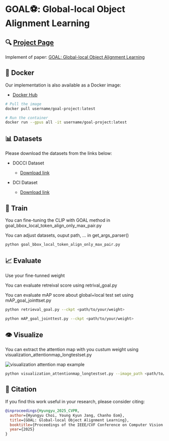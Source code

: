 # GOAL⚽: Global-local Object Alignment Learning

## 🔍 **[Project Page](https://perceptualai-lab.github.io/GOAL/)**

Implement of paper: [GOAL: Global-local Object Alignment Learning](https://arxiv.org/abs/2503.17782)

## 🐳 Docker

Our implementation is also available as a Docker image:
* [Docker Hub](https://hub.docker.com/r/username/goal-project)

```bash
# Pull the image
docker pull username/goal-project:latest

# Run the container
docker run --gpus all -it username/goal-project:latest
```

## 📊 Datasets

Please download the datasets from the links below:

* DOCCI Dataset
    * [Download link](https://google.github.io/docci/)

* DCI Dataset
    * [Download link](https://github.com/facebookresearch/DCI)

## 🚀 Train

You can fine-tuning the CLIP with GOAL method in goal_bbox_local_token_align_only_max_pair.py

You can adjust datasets, ouput path, ... in get_args_parser()

```bash
python goal_bbox_local_token_align_only_max_pair.py
```

## 📈 Evaluate

Use your fine-tunned weight

You can evaluate retreival score using retrival_goal.py

You can evaluate mAP score about global+local test set using mAP_goal_jointtset.py

```bash
python retrieval_goal.py --ckpt <path/to/your/weight>
```


```bash
python mAP_goal_jointtest.py --ckpt <path/to/your/weight>
```

## 👁️ Visualize

You can extract the attention map with you custum weight using visualization_attentionmap_longtestset.py

![visualization attention map example](./images/image5.PNG)

```bash
python visualization_attentionmap_longtestset.py --image_path <path/to/your/image> --output_path <path/to/your/output> --model L --ckpt <path/to/your/weight>
```

## 📝 Citation

If you find this work useful in your research, please consider citing:

```bibtex
@inproceedings{Hyungyu_2025_CVPR,
  author={Hyungyu Choi, Young Kyun Jang, Chanho Eom},
  title={GOAL: Global-local Object Alignment Learning},
  booktitle={Proceedings of the IEEE/CVF Conference on Computer Vision and Pattern Recognition (CVPR)},
  year={2025}
}

